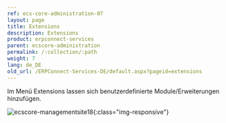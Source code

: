 ```yaml
---
ref: ecs-core-administration-07
layout: page
title: Extensions
description: Extensions
product: erpconnect-services
parent: ecscore-administration
permalink: /:collection/:path
weight: 7
lang: de_DE
old_url: /ERPConnect-Services-DE/default.aspx?pageid=extensions
---
```


Im Menü Extensions lassen sich benutzerdefinierte Module/Erweiterungen hinzufügen.

![ecscore-managementsite18](/img/content/ecscore-managementsite18.jpg.png){:class="img-responsive"}